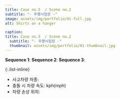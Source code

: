 ```yaml
---
title: Case no.5  / Scene no.2
subtitle: "- 주행시험장 -"
image: assets/img/portfolio/01-full.jpg
alt: Shirts on a hanger

caption:
title: Case no.5  / Scene no.2
  subtitle: "- 주행시험장 -"
  thumbnail: assets/img/portfolio/01-thumbnail.jpg
---
```

**Sequence 1**: 
**Sequence 2**: 
**Sequence 3**: 

{:.list-inline}
- 사고차량 차종: 
- 충돌 시 차량 속도: kph(mph)
- 차량 손상 위치: 